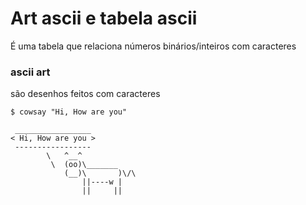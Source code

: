 # Art ascii e tabela ascii
É uma tabela que relaciona números binários/inteiros com
caracteres

### ascii art
são desenhos feitos com caracteres

    $ cowsay "Hi, How are you"

     _________________
    < Hi, How are you >
     -----------------
            \   ^__^
             \  (oo)\_______
                (__)\       )\/\
                    ||----w |
                    ||     ||
